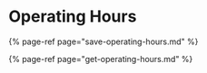 # Operating Hours

{% page-ref page="save-operating-hours.md" %}

{% page-ref page="get-operating-hours.md" %}

